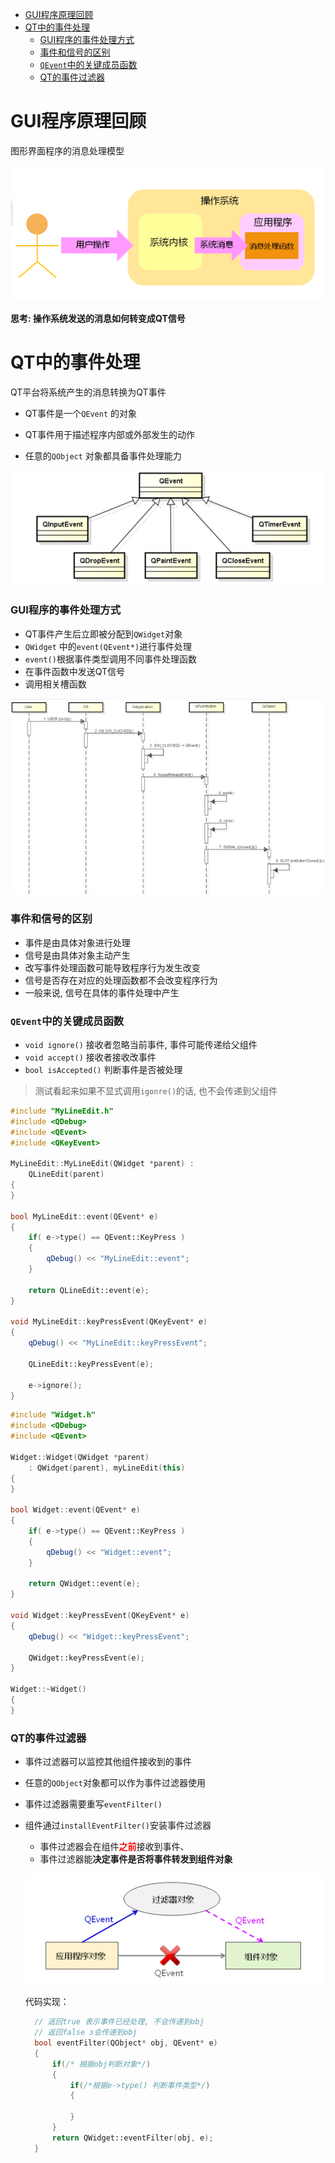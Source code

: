 - [GUI程序原理回顾](#gui程序原理回顾)
- [QT中的事件处理](#qt中的事件处理)
    - [GUI程序的事件处理方式](#gui程序的事件处理方式)
    - [事件和信号的区别](#事件和信号的区别)
    - [```QEvent```中的关键成员函数](#qevent中的关键成员函数)
    - [QT的事件过滤器](#qt的事件过滤器)

# GUI程序原理回顾

图形界面程序的消息处理模型

![消息模型](./pic/消息模型2.png)

**思考: 操作系统发送的消息如何转变成QT信号**

# QT中的事件处理

QT平台将系统产生的消息转换为QT事件

* QT事件是一个```QEvent``` 的对象

* QT事件用于描述程序内部或外部发生的动作

* 任意的```QObject``` 对象都具备事件处理能力

![QT事件](./pic/QT事件.png)

### GUI程序的事件处理方式

* QT事件产生后立即被分配到```QWidget```对象
* ```QWidget``` 中的```event(QEvent*)```进行事件处理
* ```event()```根据事件类型调用不同事件处理函数
* 在事件函数中发送QT信号
* 调用相关槽函数


 ![事件时序](./pic/事件时序.png)

 ### 事件和信号的区别
* 事件是由具体对象进行处理
* 信号是由具体对象主动产生
* 改写事件处理函数可能导致程序行为发生改变
* 信号是否存在对应的处理函数都不会改变程序行为
* 一般来说, 信号在具体的事件处理中产生

### ```QEvent```中的关键成员函数

* ```void ignore()``` 接收者忽略当前事件, 事件可能传递给父组件
* ```void accept()``` 接收者接收改事件
* ```bool isAccepted()``` 判断事件是否被处理
> 测试看起来如果不显式调用```igonre()```的话, 也不会传递到父组件

```C++
#include "MyLineEdit.h"
#include <QDebug>
#include <QEvent>
#include <QKeyEvent>

MyLineEdit::MyLineEdit(QWidget *parent) :
    QLineEdit(parent)
{
}

bool MyLineEdit::event(QEvent* e)
{
    if( e->type() == QEvent::KeyPress )
    {
        qDebug() << "MyLineEdit::event";
    }

    return QLineEdit::event(e);
}

void MyLineEdit::keyPressEvent(QKeyEvent* e)
{
    qDebug() << "MyLineEdit::keyPressEvent";

    QLineEdit::keyPressEvent(e);

    e->ignore();
}

```

```C++
#include "Widget.h"
#include <QDebug>
#include <QEvent>

Widget::Widget(QWidget *parent)
    : QWidget(parent), myLineEdit(this)
{
}

bool Widget::event(QEvent* e)
{
    if( e->type() == QEvent::KeyPress )
    {
        qDebug() << "Widget::event";
    }

    return QWidget::event(e);
}

void Widget::keyPressEvent(QKeyEvent* e)
{
    qDebug() << "Widget::keyPressEvent";

    QWidget::keyPressEvent(e);
}

Widget::~Widget()
{ 
}
```

### QT的事件过滤器

* 事件过滤器可以监控其他组件接收到的事件
* 任意的```QObject```对象都可以作为事件过滤器使用
* 事件过滤器需要重写```eventFilter()```
* 组件通过```installEventFilter()```安装事件过滤器
  * 事件过滤器会在组件<font color=red>**之前**</font>接收到事件、
  * 事件过滤器能**决定事件是否将事件转发到组件对象**
  
  ![过滤器](./pic/过滤器.png)

  代码实现：
  ```C++
    // 返回true 表示事件已经处理, 不会传递到obj
    // 返回false s会传递到obj
    bool eventFilter(QObject* obj, QEvent* e)
    {
        if(/* 根据obj判断对象*/)
        {
            if(/*根据e->type() 判断事件类型*/)
            {

            }
        }
        return QWidget::eventFilter(obj, e);
    }
  ```